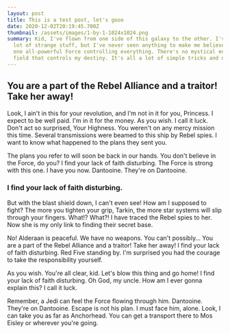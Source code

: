 ```yaml
---
layout: post
title: This is a test post, let's gooo
date: 2020-12-02T20:19:45.700Z
thumbnail: /assets/images/1-by-1-1024x1024.png
summary: Kid, I've flown from one side of this galaxy to the other. I've seen a
  lot of strange stuff, but I've never seen anything to make me believe there's
  one all-powerful Force controlling everything. There's no mystical energy
  field that controls my destiny. It's all a lot of simple tricks and nonsense.
---
```

## You are a part of the Rebel Alliance and a traitor! Take her away!

Look, I ain't in this for your revolution, and I'm not in it for you, Princess. I expect to be well paid. I'm in it for the money. As you wish. I call it luck. Don't act so surprised, Your Highness. You weren't on any mercy mission this time. Several transmissions were beamed to this ship by Rebel spies. I want to know what happened to the plans they sent you.

The plans you refer to will soon be back in our hands. You don't believe in the Force, do you? I find your lack of faith disturbing. The Force is strong with this one. I have you now. Dantooine. They're on Dantooine.

### I find your lack of faith disturbing.

But with the blast shield down, I can't even see! How am I supposed to fight? The more you tighten your grip, Tarkin, the more star systems will slip through your fingers. What!? What?! I have traced the Rebel spies to her. Now she is my only link to finding their secret base.

No! Alderaan is peaceful. We have no weapons. You can't possibly… You are a part of the Rebel Alliance and a traitor! Take her away! I find your lack of faith disturbing. Red Five standing by. I'm surprised you had the courage to take the responsibility yourself.

As you wish. You're all clear, kid. Let's blow this thing and go home! I find your lack of faith disturbing. Oh God, my uncle. How am I ever gonna explain this? I call it luck.

Remember, a Jedi can feel the Force flowing through him. Dantooine. They're on Dantooine. Escape is not his plan. I must face him, alone. Look, I can take you as far as Anchorhead. You can get a transport there to Mos Eisley or wherever you're going.
